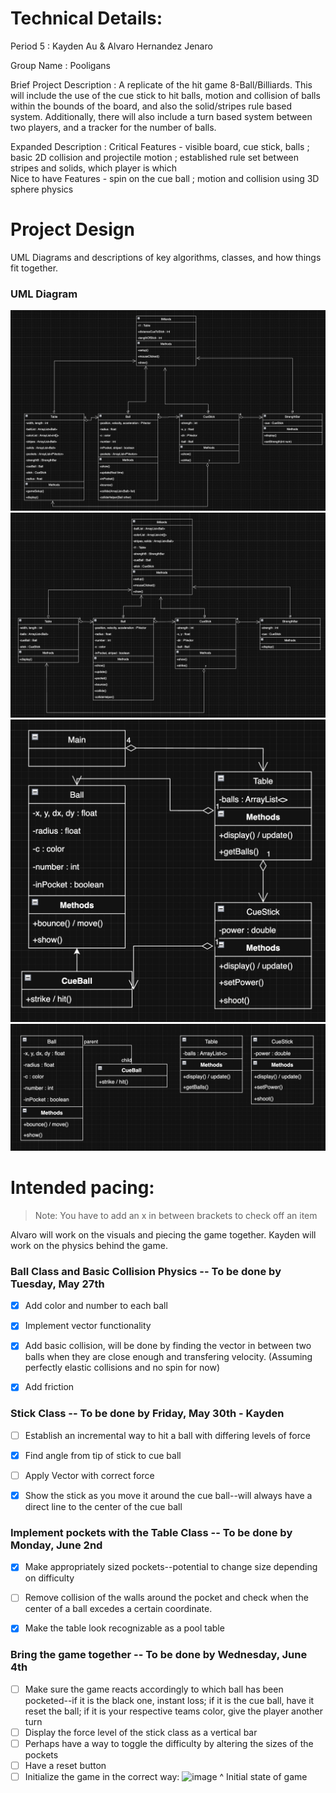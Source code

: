 


# Technical Details:

Period 5 : Kayden Au & Alvaro Hernandez Jenaro

Group Name : Pooligans

Brief Project Description :
    A replicate of the hit game 8-Ball/Billiards. This will include the use of the cue stick to hit balls, motion and collision of balls within the bounds of the board, and also the solid/stripes rule based system. Additionally, there will also include a turn based system between two players, and a tracker for the number of balls.

Expanded Description :
    Critical Features - visible board, cue stick, balls ; basic 2D collision and projectile motion ; established rule set between stripes and solids, which player is which   
    Nice to have Features - spin on the cue ball ; motion and collision using 3D sphere physics

# Project Design

UML Diagrams and descriptions of key algorithms, classes, and how things fit together.

### UML Diagram ###
![Fourth UML](uml4.png)
![Third UML](uml3.png)
![Second UML](uml2.png)
![First UML](uml1.png)

# Intended pacing:

> Note: You have to add an x in between brackets to check off an item

Alvaro will work on the visuals and piecing the game together.
Kayden will work on the physics behind the game.

### Ball Class and Basic Collision Physics -- To be done by Tuesday, May 27th
- [x] Add color and number to each ball
- [x] Implement vector functionality
- [x] Add basic collision, will be done by finding the vector in between two balls when they are close enough and transfering velocity. (Assuming perfectly elastic collisions and no spin for now)
- [x] Add friction



### Stick Class -- To be done by Friday, May 30th - Kayden
- [ ] Establish an incremental way to hit a ball with differing levels of force
- [x] Find angle from tip of stick to cue ball
- [ ] Apply Vector with correct force
- [x] Show the stick as you move it around the cue ball--will always have a direct line to the center of the cue ball



### Implement pockets with the Table Class -- To be done by Monday, June 2nd
- [x] Make appropriately sized pockets--potential to change size depending on difficulty
- [ ] Remove collision of the walls around the pocket and check when the center of a ball excedes a certain coordinate.
- [x] Make the table look recognizable as a pool table



### Bring the game together -- To be done by Wednesday, June 4th
- [ ] Make sure the game reacts accordingly to which ball has been pocketed--if it is the black one, instant loss; if it is the cue ball, have it reset the ball; if it is your respective teams color, give the player another turn
- [ ] Display the force level of the stick class as a vertical bar
- [ ] Perhaps have a way to toggle the difficulty by altering the sizes of the pockets
- [ ] Have a reset button
- [ ] Initialize the game in the correct way:
![image](https://github.com/user-attachments/assets/3e87d1c2-1734-445a-89ba-500da1f44dee)
^ Initial state of game

